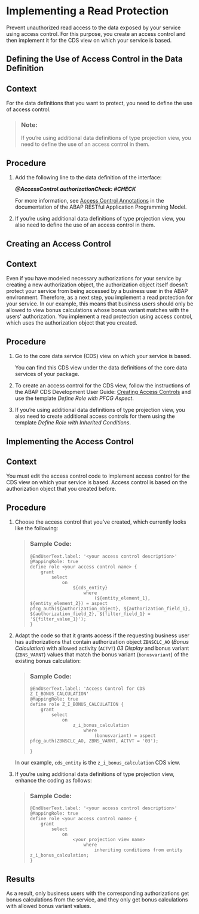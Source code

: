 <!-- loio2a5524a8e57c4888a7ebec4898272484 -->

# Implementing a Read Protection

Prevent unauthorized read access to the data exposed by your service using access control. For this purpose, you create an access control and then implement it for the CDS view on which your service is based.

 <a name="task_esc_kjb_vmb"/>

<!-- task\_esc\_kjb\_vmb -->

## Defining the Use of Access Control in the Data Definition



<a name="task_esc_kjb_vmb__context_rjk_4jb_vmb"/>

## Context

For the data definitions that you want to protect, you need to define the use of access control.

> ### Note:  
> If you’re using additional data definitions of type projection view, you need to define the use of an access control in them.



<a name="task_esc_kjb_vmb__steps_ehg_1kb_vmb"/>

## Procedure

1.  Add the following line to the data definition of the interface:

    ***@AccessControl.authorizationCheck: \#CHECK***

    For more information, see [Access Control Annotations](https://help.sap.com/viewer/923180ddb98240829d935862025004d6/Cloud/en-US/f0a2c16bf64e4edc92f393bcaab0a1c7.html) in the documentation of the ABAP RESTful Application Programming Model.

2.  If you’re using additional data definitions of type projection view, you also need to define the use of an access control in them.


 <a name="task_vrg_jy4_nlb"/>

<!-- task\_vrg\_jy4\_nlb -->

## Creating an Access Control



<a name="task_vrg_jy4_nlb__context_dql_ly4_nlb"/>

## Context

Even if you have modeled necessary authorizations for your service by creating a new authorization object, the authorization object itself doesn’t protect your service from being accessed by a business user in the ABAP environment. Therefore, as a next step, you implement a read protection for your service. In our example, this means that business users should only be allowed to view bonus calculations whose bonus variant matches with the users' authorization. You implement a read protection using access control, which uses the authorization object that you created.



<a name="task_vrg_jy4_nlb__steps_eql_ly4_nlb"/>

## Procedure

1.  Go to the core data service \(CDS\) view on which your service is based.

    You can find this CDS view under the data definitions of the core data services of your package.

2.  To create an access control for the CDS view, follow the instructions of the ABAP CDS Development User Guide: [Creating Access Controls](https://help.sap.com/viewer/f859579898c7494dbe2449bb7f278dcc/Cloud/en-US/707332186bf41014b5040bee4e204223.html) and use the template *Define Role with PFCG Aspect*.

3.  If you’re using additional data definitions of type projection view, you also need to create additional access controls for them using the template *Define Role with Inherited Conditions*.


 <a name="task_olt_ny4_nlb"/>

<!-- task\_olt\_ny4\_nlb -->

## Implementing the Access Control



<a name="task_olt_ny4_nlb__context_tqf_vy4_nlb"/>

## Context

You must edit the access control code to implement access control for the CDS view on which your service is based. Access control is based on the authorization object that you created before.



<a name="task_olt_ny4_nlb__steps_hjn_cz4_nlb"/>

## Procedure

1.  Choose the access control that you’ve created, which currently looks like the following:

    > ### Sample Code:  
    > ```lang-abap
    > @EndUserText.label: '<your access control description>'
    > @MappingRole: true
    > define role <your access control name> {
    >     grant
    >         select
    >             on
    >                 ${cds_entity}
    >                     where
    >                         (${entity_element_1}, ${entity_element_2}) = aspect pfcg_auth(${authorization_object}, ${authorization_field_1}, ${authorization_field_2}, ${filter_field_1} = '${filter_value_1}');
    > }
    > ```

2.  Adapt the code so that it grants access if the requesting business user has authorizations that contain authorization object `ZBNSCLC_AO` \(*Bonus Calculation*\) with allowed activity \(`ACTVT`\) *03 Display* and bonus variant \(`ZBNS_VARNT`\) values that match the bonus variant \(`bonusvariant`\) of the existing bonus calculation:

    > ### Sample Code:  
    > ```lang-abap
    > @EndUserText.label: 'Access Control for CDS Z_I_BONUS_CALCULATION'
    > @MappingRole: true
    > define role Z_I_BONUS_CALCULATION {
    >     grant 
    >         select
    >             on
    >                 z_i_bonus_calculation
    >                     where
    >                         (bonusvariant) = aspect pfcg_auth(ZBNSCLC_AO, ZBNS_VARNT, ACTVT = '03');
    >                         
    > }
    > ```

    In our example, `cds_entity` is the `z_i_bonus_calculation` CDS view.

3.  If you’re using additional data definitions of type projection view, enhance the coding as follows:

    > ### Sample Code:  
    > ```
    > @EndUserText.label: '<your access control description>'
    > @MappingRole: true
    > define role <your access control name> {
    >     grant
    >         select
    >             on
    >                 <your projection view name>
    >                     where
    >                         inheriting conditions from entity z_i_bonus_calculation;
    > }
    > ```




<a name="task_olt_ny4_nlb__result_pcb_3bp_nlb"/>

## Results

As a result, only business users with the corresponding authorizations get bonus calculations from the service, and they only get bonus calculations with allowed bonus variant values.

